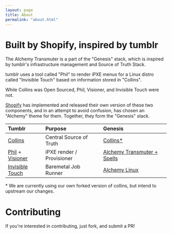 ```yaml
---
layout: page
title: About
permalink: "about.html"
---
```


# Built by Shopify, inspired by tumblr

The Alchemy Transmuter is a part of the "Genesis" stack, which is inspired by tumblr's infrastructure management and Source of Truth Stack.

tumblr uses a tool called "Phil" to render iPXE menus for a Linux distro called "Invisible Touch" based on information stored in "Collins".

While Collins was Open Sourced, Phil, Visioner, and Invisible Touch were not.

[Shopify](http://www.shopify.com) has implemented and released their own version of these two components, and in an attempt to avoid confusion, has chosen an "Alchemy" theme for them. Together, they form the "Genesis" stack.


| Tumblr                                                    | Purpose                   | Genesis                    |
|:----------------------------------------------------------|:--------------------------|:---------------------------|
| [Collins](http://tumblr.github.io/collins/index.html)     |Central Source of Truth            | [Collins\*](http://shopify.github.io/collins/) |
| [Phil](http://tumblr.github.io/collins/tools.html#phil) + [Visioner](http://tumblr.github.io/collins/tools.html#visioner) |iPXE render / Provisioner  | [Alchemy Transmuter + Spells](http://shopify.github.io/alchemy-transmuter-public/)|
| [Invisible Touch](http://tumblr.github.io/collins/tools.html#it)   |Baremetal Job Runner       | [Alchemy Linux](http://shopify.github.io/alchemy-linux-public/) |

\* We are currently using our own forked version of collins, but intend to upstream our changes.

# Contributing

If you're interested in contributing, just fork, and submit a PR!
